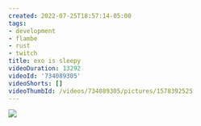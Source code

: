 ```yaml
---
created: 2022-07-25T18:57:14-05:00
tags:
- development
- flambe
- rust
- twitch
title: exo is sleepy
videoDuration: 13292
videoId: '734089305'
videoShorts: []
videoThumbId: /videos/734089305/pictures/1578392525
---
```


![](20220725235714.jpg)
